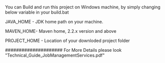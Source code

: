 You can Build and run this project on Windows machine, by simply changing below variable in your build.bat


JAVA_HOME - JDK home path on your machine.

MAVEN_HOME- Maven home, 2.2.x version and above

PROJECT_HOME - Location of your downloded project folder


##################### For More Details please look "Technical_Guide_JobManagementServices.pdf"
